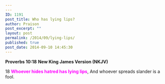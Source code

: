 ```yaml
---
---
ID: 1191
post_title: Who has lying lips?
author: Praison
post_excerpt: ""
layout: post
permalink: /2014/09/lying-lips/
published: true
post_date: 2014-09-10 14:45:30
---
```

<strong>Proverbs 10:18</strong>
<strong> New King James Version (NKJV)</strong>

18 <span style="color: #ff00ff;"><strong>Whoever hides hatred has lying lips</strong></span>,
And whoever spreads slander is a fool.
